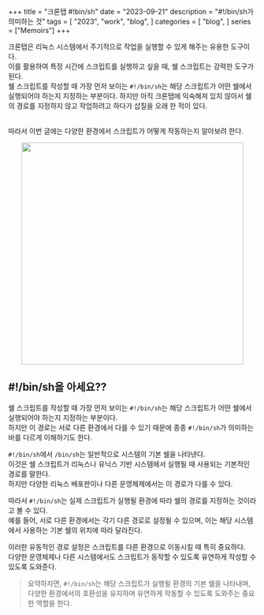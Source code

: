 +++
title = "크론탭 #!bin/sh"
date = "2023-09-21"
description = "#!/bin/sh가 의미하는 것"
tags = [
    "2023",
    "work",
    "blog",
]
categories = [
    "blog",
]
series = ["Memoirs"]
+++

크론탭은 리눅스 시스템에서 주기적으로 작업을 실행할 수 있게 해주는 유용한 도구이다.<br>
이를 활용하여 특정 시간에 스크립트를 실행하고 싶을 때, 쉘 스크립트는 강력한 도구가 된다.<br>
쉘 스크립트를 작성할 때 가장 먼저 보이는 `#!/bin/sh`는 해당 스크립트가 어떤 쉘에서 실행되어야 하는지 지정하는 부분이다.
하지만 아직 크론탭에 익숙해져 있지 않아서 쉘의 경로를 지정하지 않고 작업하려고 하다가 삽질을 오래 한 적이 있다.<br>
<br>

따라서 이번 글에는 다양한 환경에서 스크립트가 어떻게 작동하는지 알아보려 한다.

<p align="center"><img src="https://github.com/kmseunh/css-design-tools/assets/105186724/ed89e9fc-fbc6-4276-9047-259dc857bb5a" width="450"></p>

<!--more-->

## #!/bin/sh을 아세요??

쉘 스크립트를 작성할 때 가장 먼저 보이는 `#!/bin/sh`는 해당 스크립트가 어떤 쉘에서 실행되어야 하는지 지정하는 부분이다.<br>
하지만 이 경로는 서로 다른 환경에서 다를 수 있기 때문에 종종 `#!/bin/sh`가 의미하는 바를 다르게 이해하기도 한다.
<br>

`#!/bin/sh`에서 `/bin/sh`는 일반적으로 시스템의 기본 쉘을 나타낸다.<br>
이것은 쉘 스크립트가 리눅스나 유닉스 기반 시스템에서 실행될 때 사용되는 기본적인 경로를 말한다.<br>
하지만 다양한 리눅스 배포판이나 다른 운영체제에서는 이 경로가 다를 수 있다.
<br>

따라서 `#!/bin/sh`는 실제 스크립트가 실행될 환경에 따라 쉘의 경로를 지정하는 것이라고 볼 수 있다.<br>
예를 들어, 서로 다른 환경에서는 각기 다른 경로로 설정될 수 있으며, 이는 해당 시스템에서 사용하는 기본 쉘의 위치에 따라 달라진다.
<br>

이러한 유동적인 경로 설정은 스크립트를 다른 환경으로 이동시킬 때 특히 중요하다.<br>
다양한 운영체제나 다른 시스템에서도 스크립트가 동작할 수 있도록 유연하게 작성할 수 있도록 도와준다.
<br>

> 요약하자면, `#!/bin/sh`는 해당 스크립트가 실행될 환경의 기본 쉘을 나타내며, 다양한 환경에서의 호환성을 유지하며 유연하게 작동할 수 있도록 도와주는 중요한 역할을 한다.
